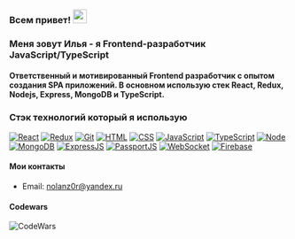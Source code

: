 ### Всем привет! <img src="https://media.giphy.com/media/hvRJCLFzcasrR4ia7z/giphy.gif" width="25px"> 
### Меня зовут Илья - я Frontend-разработчик JavaScript/TypeScript
#### Ответственный и мотивированный Frontend разработчик с опытом создания SPA приложений. В основном использую стек  React, Redux, Nodejs, Express, MongoDB и TypeScript. 

### Стэк технологий который я использую
[![React](https://shields.io/badge/-React-282c34?logo=react&style=for-the-badge)](https://reactjs.org/)
[![Redux](https://shields.io/badge/-Redux-710B77?logo=redux&style=for-the-badge)](https://redux.js.org/)
[![Git](https://shields.io/badge/-Git-f0efe7?logo=git&style=for-the-badge)](https://git-scm.com/)
[![HTML](https://shields.io/badge/-HTML5-E34F26?logo=html5&style=for-the-badge&logoColor=fff)](https://html5book.ru/html-html5/)
[![CSS](https://shields.io/badge/-CSS3-1572B6?logo=css3&style=for-the-badge&logoColor=fff)](https://html5book.ru/osnovy-css/)
[![JavaScript](https://shields.io/badge/-Java_Script-F7DF1E?logo=javascript&style=for-the-badge&logoColor=222)](https://learn.javascript.ru/)
[![TypeScript](https://shields.io/badge/-Type_Script-3178C6?logo=typescript&style=for-the-badge&logoColor=fff)](https://www.typescriptlang.org/)
[![Node](https://shields.io/badge/-Node-333?logo=node.js&style=for-the-badge)](https://nodejs.org/en/)
[![MongoDB](https://shields.io/badge/-MongoDB-f9fbfa?logo=MongoDB&style=for-the-badge)](https://www.mongodb.com/)
[![ExpressJS](https://img.shields.io/badge/-Express.js-333?logo=express&style=for-the-badge)](https://expressjs.com/ru/)
[![PassportJS](https://img.shields.io/badge/-Passport.js-000000?logo=passportjs&style=for-the-badge)](http://www.passportjs.org/)
[![WebSocket](https://img.shields.io/badge/-WebSocket-f9fbfa?logo=websocket&style=for-the-badge)](https://developer.mozilla.org/ru/docs/Web/API/WebSocket)
[![Firebase](https://img.shields.io/badge/-Firebase-039be5?logo=firebase&style=for-the-badge)](https://firebase.google.com/)

#### Мои контакты
- Email: nolanz0r@yandex.ru

#### Codewars
![CodeWars](https://www.codewars.com/users/Nolan666/badges/large)
